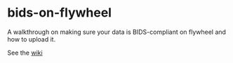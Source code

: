 # bids-on-flywheel
A walkthrough on making sure your data is BIDS-compliant on flywheel and how to upload it.

See the [wiki](https://github.com/PennBBL/bids-on-flywheel/wiki)
